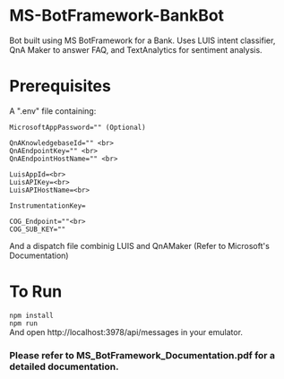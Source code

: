 # MS-BotFramework-BankBot
Bot built using MS BotFramework for a Bank. Uses LUIS intent classifier, QnA Maker to answer FAQ, and TextAnalytics for sentiment analysis.

# Prerequisites
A ".env" file containing:

```MicrosoftAppId="" (Optional) <br>
MicrosoftAppPassword="" (Optional)

QnAKnowledgebaseId="" <br>
QnAEndpointKey="" <br>
QnAEndpointHostName="" <br>

LuisAppId=<br>
LuisAPIKey=<br>
LuisAPIHostName=<br>

InstrumentationKey=

COG_Endpoint=""<br>
COG_SUB_KEY=""
```
And a dispatch file combinig LUIS and QnAMaker (Refer to Microsoft's Documentation)

# To Run
``npm install``<br>
``npm run``<br>
And open http://localhost:3978/api/messages in your emulator.

### Please refer to MS_BotFramework_Documentation.pdf for a detailed documentation.